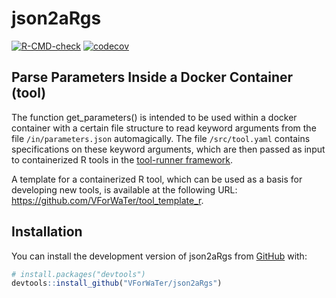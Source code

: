 
<!-- README.md is generated from README.Rmd. Please edit that file -->

# json2aRgs

<!-- badges: start -->

[![R-CMD-check](https://github.com/VForWaTer/json2aRgs/actions/workflows/R-CMD-check.yaml/badge.svg)](https://github.com/VForWaTer/json2aRgs/actions/workflows/R-CMD-check.yaml)
[![codecov](https://codecov.io/github/VForWaTer/json2aRgs/branch/main/graph/badge.svg?token=aHZ4sfqKGj)](https://codecov.io/github/VForWaTer/json2aRgs)
<!-- badges: end -->

## Parse Parameters Inside a Docker Container (tool)

The function get_parameters() is intended to be used within a docker
container with a certain file structure to read keyword arguments from
the file `/in/parameters.json` automagically. The file `/src/tool.yaml`
contains specifications on these keyword arguments, which are then
passed as input to containerized R tools in the [tool-runner
framework](https://github.com/hydrocode-de/tool-runner).

A template for a containerized R tool, which can be used as a basis for
developing new tools, is available at the following URL:
<https://github.com/VForWaTer/tool_template_r>.

## Installation

You can install the development version of json2aRgs from
[GitHub](https://github.com/) with:

``` r
# install.packages("devtools")
devtools::install_github("VForWaTer/json2aRgs")
```
